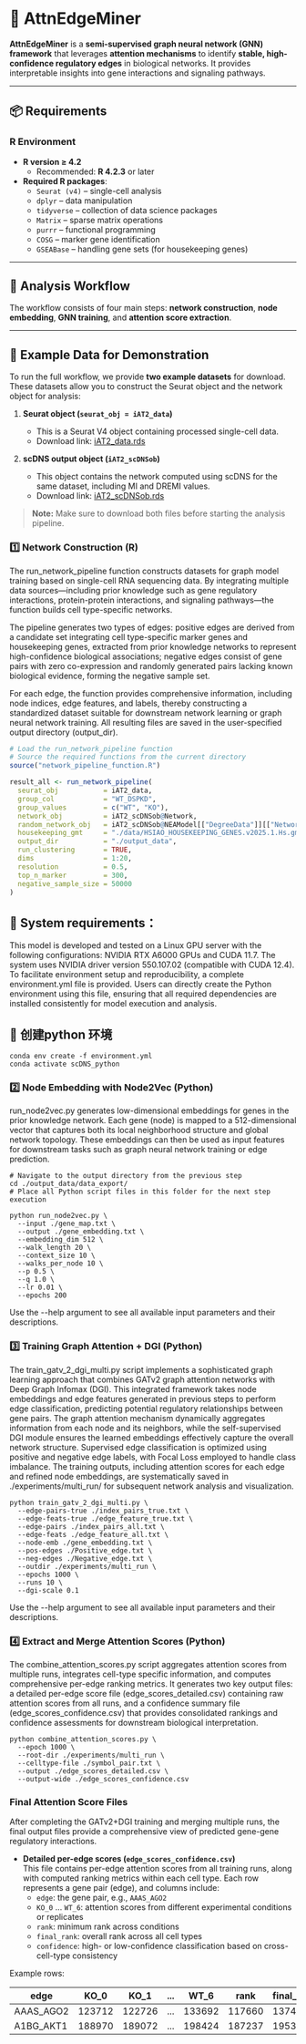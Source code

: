 # 🌟 AttnEdgeMiner

**AttnEdgeMiner** is a **semi-supervised graph neural network (GNN) framework** that leverages **attention mechanisms** to identify **stable, high-confidence regulatory edges** in biological networks. It provides interpretable insights into gene interactions and signaling pathways.  

---

## 📦 Requirements

### R Environment

- **R version ≥ 4.2**  
  - Recommended: **R 4.2.3** or later  
- **Required R packages**:  
  - `Seurat (v4)` – single-cell analysis  
  - `dplyr` – data manipulation  
  - `tidyverse` – collection of data science packages  
  - `Matrix` – sparse matrix operations  
  - `purrr` – functional programming  
  - `COSG` – marker gene identification  
  - `GSEABase` – handling gene sets (for housekeeping genes)

---

## 🔹 Analysis Workflow

The workflow consists of four main steps: **network construction**, **node embedding**, **GNN training**, and **attention score extraction**.

---

## 🔹 Example Data for Demonstration

To run the full workflow, we provide **two example datasets** for download. These datasets allow you to construct the Seurat object and the network object for analysis:

1. **Seurat object (`seurat_obj = iAT2_data`)**  
   - This is a Seurat V4 object containing processed single-cell data.  
   - Download link: [iAT2_data.rds](#)  

2. **scDNS output object (`iAT2_scDNSob`)**  
   - This object contains the network computed using scDNS for the same dataset, including MI and DREMI values.  
   - Download link: [iAT2_scDNSob.rds](#)  

> **Note:** Make sure to download both files before starting the analysis pipeline.

### 1️⃣ Network Construction (R)

The run_network_pipeline function constructs datasets for graph model training based on single-cell RNA sequencing data. By integrating multiple data sources—including prior knowledge such as gene regulatory interactions, protein-protein interactions, and signaling pathways—the function builds cell type-specific networks.

The pipeline generates two types of edges: positive edges are derived from a candidate set integrating cell type-specific marker genes and housekeeping genes, extracted from prior knowledge networks to represent high-confidence biological associations; negative edges consist of gene pairs with zero co-expression and randomly generated pairs lacking known biological evidence, forming the negative sample set.

For each edge, the function provides comprehensive information, including node indices, edge features, and labels, thereby constructing a standardized dataset suitable for downstream network learning or graph neural network training. All resulting files are saved in the user-specified output directory (output_dir).

```r
# Load the run_network_pipeline function
# Source the required functions from the current directory
source("network_pipeline_function.R")

result_all <- run_network_pipeline(
  seurat_obj           = iAT2_data,
  group_col            = "WT_DSPKD",
  group_values         = c("WT", "KO"),
  network_obj          = iAT2_scDNSob@Network,
  random_network_obj   = iAT2_scDNSob@NEAModel[["DegreeData"]][["Network"]],
  housekeeping_gmt     = "./data/HSIAO_HOUSEKEEPING_GENES.v2025.1.Hs.gmt",
  output_dir           = "./output_data",
  run_clustering       = TRUE,
  dims                 = 1:20,
  resolution           = 0.5,
  top_n_marker         = 300,
  negative_sample_size = 50000
)
```
## 🔹 System requirements：

This model is developed and tested on a Linux GPU server with the following configurations: NVIDIA RTX A6000 GPUs and CUDA 11.7. The system uses NVIDIA driver version 550.107.02 (compatible with CUDA 12.4).
To facilitate environment setup and reproducibility, a complete environment.yml file is provided. Users can directly create the Python environment using this file, ensuring that all required dependencies are installed consistently for model execution and analysis.

## 🔹 创建python 环境
```
conda env create -f environment.yml
conda activate scDNS_python
```


### 2️⃣ Node Embedding with Node2Vec (Python)

run_node2vec.py generates low-dimensional embeddings for genes in the prior knowledge network. Each gene (node) is mapped to a 512-dimensional vector that captures both its local neighborhood structure and global network topology. These embeddings can then be used as input features for downstream tasks such as graph neural network training or edge prediction.

```
# Navigate to the output directory from the previous step
cd ./output_data/data_export/
# Place all Python script files in this folder for the next step execution

python run_node2vec.py \
  --input ./gene_map.txt \
  --output ./gene_embedding.txt \
  --embedding_dim 512 \
  --walk_length 20 \
  --context_size 10 \
  --walks_per_node 10 \
  --p 0.5 \
  --q 1.0 \
  --lr 0.01 \
  --epochs 200
```
Use the --help argument to see all available input parameters and their descriptions.

### 3️⃣ Training Graph Attention + DGI (Python)

The train_gatv_2_dgi_multi.py script implements a sophisticated graph learning approach that combines GATv2 graph attention networks with Deep Graph Infomax (DGI). This integrated framework takes node embeddings and edge features generated in previous steps to perform edge classification, predicting potential regulatory relationships between gene pairs. The graph attention mechanism dynamically aggregates information from each node and its neighbors, while the self-supervised DGI module ensures the learned embeddings effectively capture the overall network structure. Supervised edge classification is optimized using positive and negative edge labels, with Focal Loss employed to handle class imbalance. The training outputs, including attention scores for each edge and refined node embeddings, are systematically saved in ./experiments/multi_run/ for subsequent network analysis and visualization.


```
python train_gatv_2_dgi_multi.py \
  --edge-pairs-true ./index_pairs_true.txt \
  --edge-feats-true ./edge_feature_true.txt \
  --edge-pairs ./index_pairs_all.txt \
  --edge-feats ./edge_feature_all.txt \
  --node-emb ./gene_embedding.txt \
  --pos-edges ./Positive_edge.txt \
  --neg-edges ./Negative_edge.txt \
  --outdir ./experiments/multi_run \
  --epochs 1000 \
  --runs 10 \
  --dgi-scale 0.1
```
Use the --help argument to see all available input parameters and their descriptions.
### 4️⃣ Extract and Merge Attention Scores (Python)

The combine_attention_scores.py script aggregates attention scores from multiple runs, integrates cell-type specific information, and computes comprehensive per-edge ranking metrics. It generates two key output files: a detailed per-edge score file (edge_scores_detailed.csv) containing raw attention scores from all runs, and a confidence summary file (edge_scores_confidence.csv) that provides consolidated rankings and confidence assessments for downstream biological interpretation.

```
python combine_attention_scores.py \
  --epoch 1000 \
  --root-dir ./experiments/multi_run \
  --celltype-file ./symbol_pair.txt \
  --output ./edge_scores_detailed.csv \
  --output-wide ./edge_scores_confidence.csv
```

### Final Attention Score Files

After completing the GATv2+DGI training and merging multiple runs, the final output files provide a comprehensive view of predicted gene-gene regulatory interactions.

- **Detailed per-edge scores (`edge_scores_confidence.csv`)**  
  This file contains per-edge attention scores from all training runs, along with computed ranking metrics within each cell type. Each row represents a gene pair (edge), and columns include:
  - `edge`: the gene pair, e.g., `AAAS_AGO2`
  - `KO_0` … `WT_6`: attention scores from different experimental conditions or replicates
  - `rank`: minimum rank across conditions
  - `final_rank`: overall rank across all cell types
  - `confidence`: high- or low-confidence classification based on cross-cell-type consistency

Example rows:

| edge       | KO_0   | KO_1   | ... | WT_6   | rank   | final_rank | confidence      |
|------------|--------|--------|-----|--------|--------|------------|----------------|
| AAAS_AGO2  | 123712 | 122726 | ... | 133692 | 117660 | 137408     | High_confidence |
| A1BG_AKT1  | 188970 | 189072 | ... | 198424 | 187237 | 195399     | Low_confidence  |





